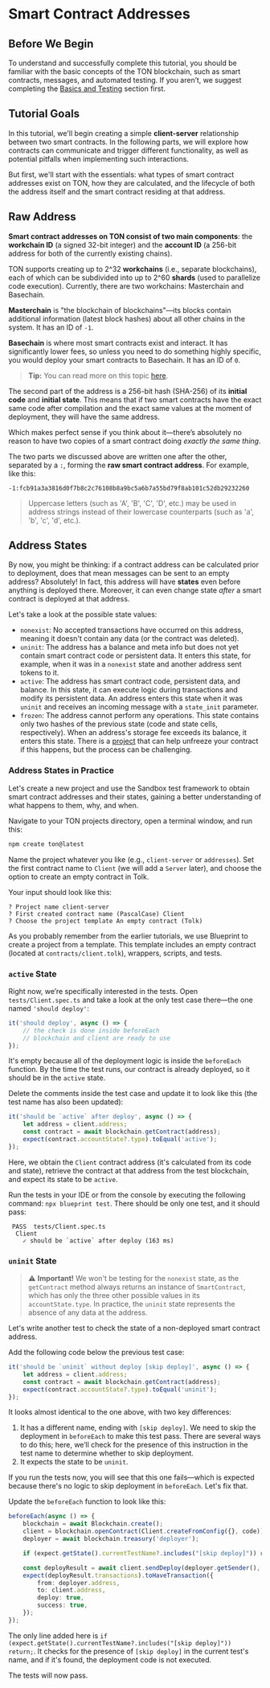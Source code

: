 # Smart Contract Addresses

## Before We Begin

To understand and successfully complete this tutorial, you should be familiar with the basic concepts of the TON blockchain, such as smart contracts, messages, and automated testing. If you aren’t, we suggest completing the [Basics and Testing](../README.md#-1-basics-and-testing) section first.

## Tutorial Goals

In this tutorial, we'll begin creating a simple **client-server** relationship between two smart contracts. In the following parts, we will explore how contracts can communicate and trigger different functionality, as well as potential pitfalls when implementing such interactions.

But first, we'll start with the essentials: what types of smart contract addresses exist on TON, how they are calculated, and the lifecycle of both the address itself and the smart contract residing at that address.

## Raw Address

**Smart contract addresses on TON consist of two main components**: the **workchain ID** (a signed 32-bit integer) and the **account ID** (a 256-bit address for both of the currently existing chains).

TON supports creating up to 2^32 **workchains** (i.e., separate blockchains), each of which can be subdivided into up to 2^60 **shards** (used to parallelize code execution). Currently, there are two workchains: Masterchain and Basechain.

**Masterchain** is "the blockchain of blockchains"—its blocks contain additional information (latest block hashes) about all other chains in the system. It has an ID of `-1`.

**Basechain** is where most smart contracts exist and interact. It has significantly lower fees, so unless you need to do something highly specific, you would deploy your smart contracts to Basechain. It has an ID of `0`.

> **Tip:** You can read more on this topic [here](https://docs.ton.org/v3/concepts/dive-into-ton/ton-blockchain/blockchain-of-blockchains).

The second part of the address is a 256-bit hash (SHA-256) of its **initial code** and **initial state**. This means that if two smart contracts have the exact same code after compilation and the exact same values at the moment of deployment, they will have the same address.

Which makes perfect sense if you think about it—there’s absolutely no reason to have two copies of a smart contract doing *exactly the same thing*.

The two parts we discussed above are written one after the other, separated by a `:`, forming the **raw smart contract address**. For example, like this:

```
-1:fcb91a3a3816d0f7b8c2c76108b8a9bc5a6b7a55bd79f8ab101c52db29232260
```

> Uppercase letters (such as 'A', 'B', 'C', 'D', etc.) may be used in address strings instead of their lowercase counterparts (such as 'a', 'b', 'c', 'd', etc.).

## Address States

By now, you might be thinking: if a contract address can be calculated prior to deployment, does that mean messages can be sent to an empty address? Absolutely! In fact, this address will have **states** even before anything is deployed there. Moreover, it can even change state *after* a smart contract is deployed at that address.

Let's take a look at the possible state values:

- `nonexist`: No accepted transactions have occurred on this address, meaning it doesn't contain any data (or the contract was deleted).
- `uninit`: The address has a balance and meta info but does not yet contain smart contract code or persistent data. It enters this state, for example, when it was in a `nonexist` state and another address sent tokens to it.
- `active`: The address has smart contract code, persistent data, and balance. In this state, it can execute logic during transactions and modify its persistent data. An address enters this state when it was `uninit` and receives an incoming message with a `state_init` parameter.
- `frozen`: The address cannot perform any operations. This state contains only two hashes of the previous state (code and state cells, respectively). When an address's storage fee exceeds its balance, it enters this state. There is a [project](https://unfreezer.ton.org) that can help unfreeze your contract if this happens, but the process can be challenging.

### Address States in Practice

Let's create a new project and use the Sandbox test framework to obtain smart contract addresses and their states, gaining a better understanding of what happens to them, why, and when.

Navigate to your TON projects directory, open a terminal window, and run this:

```bash
npm create ton@latest
```

Name the project whatever you like (e.g., `client-server` or `addresses`). Set the first contract name to `Client` (we will add a `Server` later), and choose the option to create an empty contract in Tolk.

Your input should look like this:

```
? Project name client-server
? First created contract name (PascalCase) Client
? Choose the project template An empty contract (Tolk)
```

As you probably remember from the earlier tutorials, we use Blueprint to create a project from a template. This template includes an empty contract (located at `contracts/client.tolk`), wrappers, scripts, and tests.

### `active` State

Right now, we’re specifically interested in the tests. Open `tests/Client.spec.ts` and take a look at the only test case there—the one named `'should deploy'`:

```typescript
it('should deploy', async () => {
    // the check is done inside beforeEach
    // blockchain and client are ready to use
});
```

It's empty because all of the deployment logic is inside the `beforeEach` function. By the time the test runs, our contract is already deployed, so it should be in the `active` state.

Delete the comments inside the test case and update it to look like this (the test name has also been updated):

```typescript
it('should be `active` after deploy', async () => {
    let address = client.address;
    const contract = await blockchain.getContract(address);
    expect(contract.accountState?.type).toEqual('active');
});
```

Here, we obtain the `Client` contract address (it's calculated from its code and state), retrieve the contract at that address from the test blockchain, and expect its state to be `active`.

Run the tests in your IDE or from the console by executing the following command: `npx blueprint test`. There should be only one test, and it should pass:

```
 PASS  tests/Client.spec.ts
  Client
    ✓ should be `active` after deploy (163 ms)
```

### `uninit` State

> ⚠️ **Important!** We won't be testing for the `nonexist` state, as the `getContract` method always returns an instance of `SmartContract`, which has only the three other possible values in its `accountState.type`. In practice, the `uninit` state represents the absence of any data at the address.

Let's write another test to check the state of a non-deployed smart contract address.

Add the following code below the previous test case:

```typescript
it('should be `uninit` without deploy [skip deploy]', async () => {
    let address = client.address;
    const contract = await blockchain.getContract(address);
    expect(contract.accountState?.type).toEqual('uninit');
});
```

It looks almost identical to the one above, with two key differences:

1. It has a different name, ending with `[skip deploy]`. We need to skip the deployment in `beforeEach` to make this test pass. There are several ways to do this; here, we’ll check for the presence of this instruction in the test name to determine whether to skip deployment.
2. It expects the state to be `uninit`.

If you run the tests now, you will see that this one fails—which is expected because there's no logic to skip deployment in `beforeEach`. Let's fix that.

Update the `beforeEach` function to look like this:

```typescript
beforeEach(async () => {
    blockchain = await Blockchain.create();
    client = blockchain.openContract(Client.createFromConfig({}, code));
    deployer = await blockchain.treasury('deployer');

    if (expect.getState().currentTestName?.includes("[skip deploy]")) return;

    const deployResult = await client.sendDeploy(deployer.getSender(), toNano('0.05'));
    expect(deployResult.transactions).toHaveTransaction({
        from: deployer.address,
        to: client.address,
        deploy: true,
        success: true,
    });
});
```

The only line added here is `if (expect.getState().currentTestName?.includes("[skip deploy]")) return;`. It checks for the presence of `[skip deploy]` in the current test's name, and if it's found, the deployment code is not executed.

The tests will now pass.